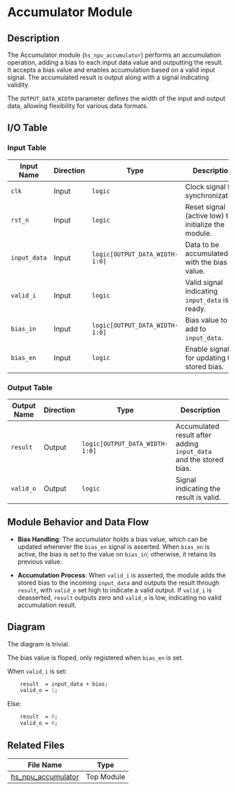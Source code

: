 # Accumulator Module

## Description

The Accumulator module (`hs_npu_accumulator`) performs an accumulation operation, adding a bias to each input data value and outputting the result. It accepts a bias value and enables accumulation based on a valid input signal. The accumulated result is output along with a signal indicating validity.

The `OUTPUT_DATA_WIDTH` parameter defines the width of the input and output data, allowing flexibility for various data formats.

## I/O Table

### Input Table

| Input Name     | Direction | Type                              | Description                                         |
|----------------|-----------|-----------------------------------|-----------------------------------------------------|
| `clk`          | Input     | `logic`                           | Clock signal for synchronization.                   |
| `rst_n`        | Input     | `logic`                           | Reset signal (active low) to initialize the module. |
| `input_data`   | Input     | `logic[OUTPUT_DATA_WIDTH-1:0]`    | Data to be accumulated with the bias value.         |
| `valid_i`      | Input     | `logic`                           | Valid signal indicating `input_data` is ready.      |
| `bias_in`      | Input     | `logic[OUTPUT_DATA_WIDTH-1:0]`    | Bias value to add to `input_data`.                  |
| `bias_en`      | Input     | `logic`                           | Enable signal for updating the stored bias.         |

### Output Table

| Output Name    | Direction | Type                              | Description                                         |
|----------------|-----------|-----------------------------------|-----------------------------------------------------|
| `result`       | Output    | `logic[OUTPUT_DATA_WIDTH-1:0]`    | Accumulated result after adding `input_data` and the stored bias. |
| `valid_o`      | Output    | `logic`                           | Signal indicating the result is valid.              |

## Module Behavior and Data Flow

- **Bias Handling**: The accumulator holds a bias value, which can be updated whenever the `bias_en` signal is asserted. When `bias_en` is active, the bias is set to the value on `bias_in`; otherwise, it retains its previous value.
  
- **Accumulation Process**: When `valid_i` is asserted, the module adds the stored bias to the incoming `input_data` and outputs the result through `result`, with `valid_o` set high to indicate a valid output. If `valid_i` is deasserted, `result` outputs zero and `valid_o` is low, indicating no valid accumulation result.

## Diagram

The diagram is trivial.

The bias value is floped, only registered when `bias_en` is set.


When `valid_i` is set: 

```systemverilog
    result  = input_data + bias;
    valid_o = 1;
```

Else:


```systemverilog
    result  = 0;
    valid_o = 0;
```

## Related Files

| File Name                                                                                                         | Type           |
|-------------------------------------------------------------------------------------------------------------------|----------------|
| [hs_npu_accumulator](https://github.com/OpenCEHardware/ScaleNPU/blob/main/rtl/hs_npu/hs_npu_accumulator.sv)       | Top Module     |